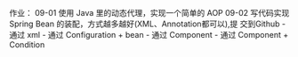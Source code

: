 作业：
09-01 使用 Java 里的动态代理，实现一个简单的 AOP
09-02 写代码实现 Spring Bean 的装配，方式越多越好(XML、Annotation都可以),提 交到Github
    - 通过 xml
    - 通过 Configuration + bean
    - 通过 Component
    - 通过 Component + Condition
    
